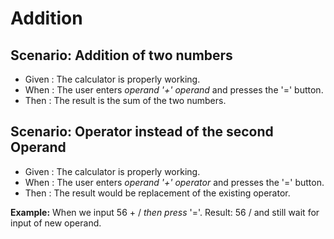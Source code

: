 # Addition

## Scenario: Addition of two numbers
  
- Given : The calculator is properly working.
- When : The user enters _operand '+' operand_ and presses the '=' button.
- Then : The result is the sum of the two numbers.

## Scenario: Operator instead of the second Operand
  
- Given : The calculator is properly working.
- When : The user enters _operand '+' operator_ and presses the '=' button.
- Then : The result would be replacement of the existing operator.

**Example:**  When we input 56 + / _then press_ '='.
Result: 56 / and still wait for input of new operand.
